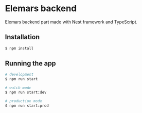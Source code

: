 # Elemars backend

Elemars backend part made with [Nest](https://github.com/nestjs/nest) framework and TypeScript.

## Installation

```bash
$ npm install
```

## Running the app

```bash
# development
$ npm run start

# watch mode
$ npm run start:dev

# production mode
$ npm run start:prod
```
